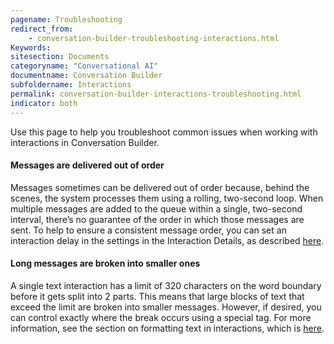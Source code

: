 ```yaml
---
pagename: Troubleshooting
redirect_from:
    - conversation-builder-troubleshooting-interactions.html
Keywords:
sitesection: Documents
categoryname: "Conversational AI"
documentname: Conversation Builder
subfoldername: Interactions
permalink: conversation-builder-interactions-troubleshooting.html
indicator: both
---
```


Use this page to help you troubleshoot common issues when working with interactions in Conversation Builder.

#### Messages are delivered out of order

Messages sometimes can be delivered out of order because, behind the scenes, the system processes them using a rolling, two-second loop. When multiple messages are added to the queue within a single, two-second interval, there’s no guarantee of the order in which those messages are sent. To help to ensure a consistent message order, you can set an interaction delay in the settings in the Interaction Details, as described [here](conversation-builder-interactions-details-settings.html#settings).

#### Long messages are broken into smaller ones

A single text interaction has a limit of 320 characters on the word boundary before it gets split into 2 parts. This means that large blocks of text that exceed the limit are broken into smaller messages. However, if desired, you can control exactly where the break occurs using a special tag. For more information, see the section on formatting text in interactions, which is [here](conversation-builder-interactions-interaction-basics.html#format-text).

